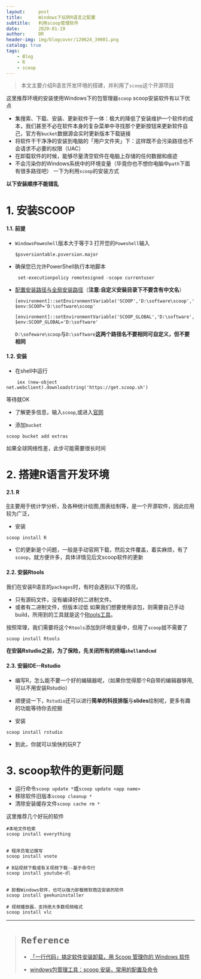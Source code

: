```yaml
---
layout:     post
title:      Windows下玩转R语言之配置
subtitle:   利用scoop管理软件
date:       2020-01-19
author:     DR
header-img: img/blogcover/120624_39001.png
catalog: true
tags:
    - Blog
    - R
    - scoop
---
```




> 本文主要介绍R语言开发环境的搭建，并利用了```scoop```这个开源项目


这里推荐环境的安装使用Windows下的包管理器```scoop```
scoop安装软件有以下优点
- 集搜索、下载、安装、更新软件于一体：极大的降低了安装维护一个软件的成本，我们甚至不必在软件本身的复杂菜单中寻找那个更新按钮来更新软件自己，官方有```bucket```数据源会实时更新版本下载链接
- 将软件干干净净的安装到电脑的「用户文件夹」下：这样既不会污染路径也不会请求不必要的权限（UAC）
- 在卸载软件的时候，能够尽量清空软件在电脑上存储的任何数据和痕迹
- 不会污染你的Windows系统中的环境变量（毕竟你也不想你电脑中```path```下面有很多路径吧）
一下为利用```scoop```的安装方式

**以下安装顺序不能错乱**
# 1. 安装SCOOP

#### 1.1. 前提
- ```WindowsPoweshell```版本大于等于3
    打开您的```Poweshell```输入
    ```shell
    $psversiontable.psversion.major
    ```
- 确保您已允许PowerShell执行本地脚本
    ```shell
     set-executionpolicy remotesigned -scope currentuser
    ```
- [配置安装路径与全局安装路径](https://my.oschina.net/u/2311195/blog/3013687)（**注意:自定义安装目录下不要含有中文名**）
    ```shell
    [environment]::setEnvironmentVariable('SCOOP','D:\software\scoop','User')
    $env:SCOOP='D:\software\scoop'
    ```
    ```shell
    [environment]::setEnvironmentVariable('SCOOP_GLOBAL','D:\software','Machine')
    $env:SCOOP_GLOBAL='D:\software'
    ```
    ```D:\sofeware\scoop```与```D:\software```**这两个路径名不要相同可自定义，但不要相同**
#### 1.2. 安装
- 在shell中运行
```shell
    iex (new-object net.webclient).downloadstring('https://get.scoop.sh')
```
等待就OK
- 了解更多信息，输入```scoop```,或进入[官网](https://scoop.sh/)    

- 添加```bucket```
```shell
scoop bucket add extras
```
如果全球网络性差，此步可能需要很长时间
    
    
# 2. 搭建R语言开发环境
  
#### 2.1. R

[R](https://www.r-project.org/)主要用于统计学分析，及各种统计绘图,图表绘制等，是一个开源软件，因此应用较为广泛，

- 安装
```shell
scoop install R
```
- 它的更新是个问题，一般是手动官网下载，然后文件覆盖，着实麻烦，有了```scoop```，就方便许多，具体详情见后文scoop软件的更新

#### 2.2. 安装Rtools

我们在安装R语言的```packages```时，有时会遇到以下的情况，
  - 只有源码文件，没有编译好的二进制文件。
  - 或者有二进制文件，但版本过低
如果我们想要使用该包，则需要自己手动build，所用到的工具就是这个[Rtools工具](https://cloud.r-project.org/bin/windows/Rtools/)。

按照常理，我们需要将这个```Rtools```添加到环境变量中，但用了```scoop```就不需要了


```bat
scoop install Rtools
```




**在安装Rstudio之前，为了保险，先关闭所有的终端```shell```and```cmd```**

#### 2.3. 安装IDE--Rstudio

- 编写R，怎么能不要一个好的编辑器呢，（如果你觉得那个R自带的编辑器够用,可以不用安装Rstudio）

- 顺便说一下，```Rstudio```还可以进行**简单的科技排版**与**slides**绘制呢，更多有趣的功能等待你去挖掘

- 安装
```shell
scoop install rstudio
```
- 到此，你就可以愉快的玩R了


# 3. scoop软件的更新问题

- 运行命令```scoop update *```或```scoop update <app name>```
- 移除软件旧版本```scoop cleanup *```
- 清除安装缓存文件```scoop cache rm *```

这里推荐几个好玩的软件

```
#本地文件检索
scoop install everything


# 程序员笔记撰写
scoop install vnote

# B站视频下载或有关视频下载--基于命令行
scoop install youtube-dl


# 卸载Windows软件，也可以强力卸载微软商店安装的软件
scoop install geekuninstaller

# 视频播放器，支持绝大多数视频格式
scoop install vlc
```

---

> #  ```Reference```
> - [「一行代码」搞定软件安装卸载，用 Scoop 管理你的 Windows 软件](https://sspai.com/post/52496)
>
> - [windows包管理工具：scoop 安装，常用的配置及命令 ](https://my.oschina.net/u/2311195/blog/3013687) 